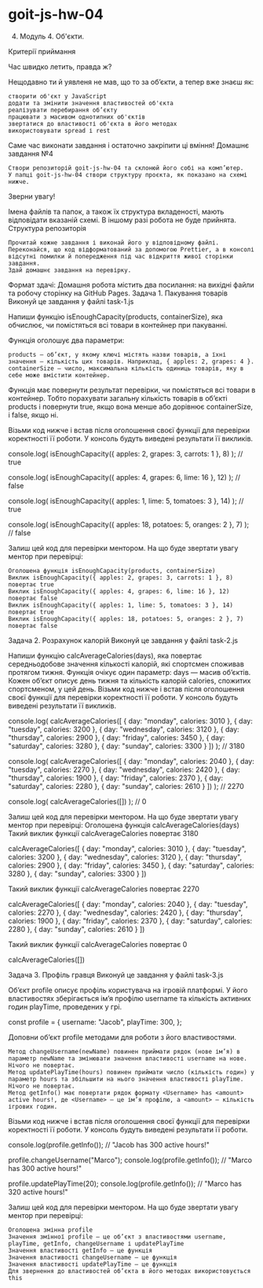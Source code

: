# goit-js-hw-04

4. Mодуль 4. Об'єкти.

Критерії приймання

Час швидко летить, правда ж?

Нещодавно ти й уявленя не мав, що то за об’єкти, а тепер вже знаєш як:

    створити об'єкт у JavaScript
    додати та змінити значення властивостей об'єкта
    реалізувати перебирання об’єкту
    працювати з масивом однотипних об'єктів
    звертатися до властивості об'єкта в його методах
    використовувати spread і rest

Саме час виконати завдання і остаточно закріпити ці вміння!
Домашнє завдання №4

    Створи репозиторій goit-js-hw-04 та склонюй його собі на комп’ютер.
    У папці goit-js-hw-04 створи структуру проєкта, як показано на схемі нижче.

Зверни увагу!

Імена файлів та папок, а також їх структура вкладеності, мають відповідати вказаній схемі. В іншому разі робота не буде прийнята.
Структура репозиторія

    Прочитай кожне завдання і виконай його у відповідному файлі.
    Переконайся, що код відформатований за допомогою Prettier, а в консолі відсутні помилки й попередження під час відкриття живої сторінки завдання.
    Здай домашнє завдання на перевірку.

Формат здачі: Домашня робота містить два посилання: на вихідні файли та робочу сторінку на GitHub Pages.
Задача 1. Пакування товарів
Виконуй це завдання у файлі task-1.js

Напиши функцію isEnoughCapacity(products, containerSize), яка обчислює, чи помістяться всі товари в контейнер при пакуванні.

Функція оголошує два параметри:

    products — об’єкт, у якому ключі містять назви товарів, а їхні значення — кількість цих товарів. Наприклад, { apples: 2, grapes: 4 }.
    containerSize — число, максимальна кількість одиниць товарів, яку в себе може вмістити контейнер.

Функція має повернути результат перевірки, чи помістяться всі товари в контейнер. Тобто порахувати загальну кількість товарів в об’єкті products і повернути true, якщо вона менше або дорівнює containerSize, і false, якщо ні.

Візьми код нижче і встав після оголошення своєї функції для перевірки коректності її роботи. У консоль будуть виведені результати її викликів.

console.log(
  isEnoughCapacity({ apples: 2, grapes: 3, carrots: 1 }, 8)
); // true

console.log(
  isEnoughCapacity({ apples: 4, grapes: 6, lime: 16 }, 12)
); // false

console.log(
  isEnoughCapacity({ apples: 1, lime: 5, tomatoes: 3 }, 14)
); // true

console.log(
  isEnoughCapacity({ apples: 18, potatoes: 5, oranges: 2 }, 7)
); // false

Залиш цей код для перевірки ментором.
На що буде звертати увагу ментор при перевірці:

    Оголошена функція isEnoughCapacity(products, containerSize)
    Виклик isEnoughCapacity({ apples: 2, grapes: 3, carrots: 1 }, 8) повертає true
    Виклик isEnoughCapacity({ apples: 4, grapes: 6, lime: 16 }, 12) повертає false
    Виклик isEnoughCapacity({ apples: 1, lime: 5, tomatoes: 3 }, 14) повертає true
    Виклик isEnoughCapacity({ apples: 18, potatoes: 5, oranges: 2 }, 7) повертає false

Задача 2. Розрахунок калорій
Виконуй це завдання у файлі task-2.js

Напиши функцію calcAverageCalories(days), яка повертає середньодобове значення кількості калорій, які спортсмен споживав протягом тижня. Функція очікує один параметр: days — масив об’єктів. Кожен об’єкт описує день тижня та кількість калорій calories, спожитих спортсменом, у цей день. Візьми код нижче і встав після оголошення своєї функції для перевірки коректності її роботи. У консоль будуть виведені результати її викликів.

console.log(
  calcAverageCalories([
    { day: "monday", calories: 3010 },
    { day: "tuesday", calories: 3200 },
    { day: "wednesday", calories: 3120 },
    { day: "thursday", calories: 2900 },
    { day: "friday", calories: 3450 },
    { day: "saturday", calories: 3280 },
    { day: "sunday", calories: 3300 }
  ])
); // 3180

console.log(
  calcAverageCalories([
    { day: "monday", calories: 2040 },
    { day: "tuesday", calories: 2270 },
    { day: "wednesday", calories: 2420 },
    { day: "thursday", calories: 1900 },
    { day: "friday", calories: 2370 },
    { day: "saturday", calories: 2280 },
    { day: "sunday", calories: 2610 }
  ])
); // 2270

console.log(
  calcAverageCalories([])
); // 0

Залиш цей код для перевірки ментором.
На що буде звертати увагу ментор при перевірці:
Оголошена функція calcAverageCalories(days)
Такий виклик функції calcAverageCalories повертає 3180

calcAverageCalories([
  { day: "monday", calories: 3010 },
  { day: "tuesday", calories: 3200 },
  { day: "wednesday", calories: 3120 },
  { day: "thursday", calories: 2900 },
  { day: "friday", calories: 3450 },
  { day: "saturday", calories: 3280 },
  { day: "sunday", calories: 3300 }
])

Такий виклик функції calcAverageCalories повертає 2270

calcAverageCalories([
  { day: "monday", calories: 2040 },
  { day: "tuesday", calories: 2270 },
  { day: "wednesday", calories: 2420 },
  { day: "thursday", calories: 1900 },
  { day: "friday", calories: 2370 },
  { day: "saturday", calories: 2280 },
  { day: "sunday", calories: 2610 }
])

Такий виклик функції calcAverageCalories повертає 0

calcAverageCalories([])

Задача 3. Профіль гравця
Виконуй це завдання у файлі task-3.js

Об’єкт profile описує профіль користувача на ігровій платформі. У його властивостях зберігається ім’я профілю username та кількість активних годин playTime, проведених у грі.

const profile = {
    username: "Jacob",
  playTime: 300,
};

Доповни об’єкт profile методами для роботи з його властивостями.

    Метод changeUsername(newName) повинен приймати рядок (нове ім’я) в параметр newName та змінювати значення властивості username на нове. Нічого не повертає.
    Метод updatePlayTime(hours) повинен приймати число (кількість годин) у параметр hours та збільшити на нього значення властивості playTime. Нічого не повертає.
    Метод getInfo() має повертати рядок формату <Username> has <amount> active hours!, де <Username> — це ім’я профілю, а <amount> — кількість ігрових годин.

Візьми код нижче і встав після оголошення своєї функції для перевірки коректності її роботи. У консоль будуть виведені результати її роботи.


console.log(profile.getInfo()); // "Jacob has 300 active hours!"

profile.changeUsername("Marco");
console.log(profile.getInfo()); // "Marco has 300 active hours!"

profile.updatePlayTime(20);
console.log(profile.getInfo()); // "Marco has 320 active hours!"

Залиш цей код для перевірки ментором.
На що буде звертати увагу ментор при перевірці:

    Оголошена змінна profile
    Значення змінної profile — це об’єкт з властивостями username, playTime, getInfo, changeUsername і updatePlayTime
    Значення властивості getInfo — це функція
    Значення властивості changeUsername — це функція
    Значення властивості updatePlayTime — це функція
    Для звернення до властивостей об’єкта в його методах використовується this

